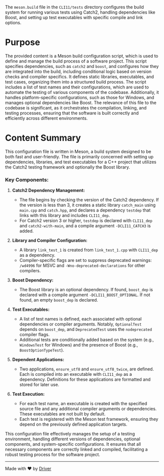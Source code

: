<!--------------------------------------------------------------------------------->
<!-- IMPORTANT: This file is auto-generated by Driver (https://driver.ai). -------->
<!-- Manual edits may be overwritten on future commits. --------------------------->
<!--------------------------------------------------------------------------------->

The `meson.build` file in the `CLI11/tests` directory configures the build system for running various tests using Catch2, handling dependencies like Boost, and setting up test executables with specific compile and link options.

# Purpose
The provided content is a Meson build configuration script, which is used to define and manage the build process of a software project. This script specifies dependencies, such as `catch2` and `boost`, and configures how they are integrated into the build, including conditional logic based on version checks and compiler specifics. It defines static libraries, executables, and test cases, organizing them into a structured build process. The script includes a list of test names and their configurations, which are used to automate the testing of various components of the codebase. Additionally, it handles platform-specific configurations, such as those for Windows, and manages optional dependencies like Boost. The relevance of this file to the codebase is significant, as it orchestrates the compilation, linking, and testing processes, ensuring that the software is built correctly and efficiently across different environments.
# Content Summary
This configuration file is written in Meson, a build system designed to be both fast and user-friendly. The file is primarily concerned with setting up dependencies, libraries, and test executables for a C++ project that utilizes the Catch2 testing framework and optionally the Boost library.

### Key Components:

1. **Catch2 Dependency Management:**
   - The file begins by checking the version of the Catch2 dependency. If the version is less than 3, it creates a static library `catch_main` using `main.cpp` and `catch.hpp`, and declares a dependency `testdep` that links with this library and includes `CLI11_dep`.
   - For Catch2 version 3 or higher, `testdep` is declared with `CLI11_dep` and `catch2-with-main`, and a compile argument `-DCLI11_CATCH3` is added.

2. **Library and Compiler Configuration:**
   - A library `link_test_1` is created from `link_test_1.cpp` with `CLI11_dep` as a dependency.
   - Compiler-specific flags are set to suppress deprecated warnings: `/wd4996` for MSVC and `-Wno-deprecated-declarations` for other compilers.

3. **Boost Dependency:**
   - The Boost library is an optional dependency. If found, `boost_dep` is declared with a compile argument `-DCLI11_BOOST_OPTIONAL`. If not found, an empty `boost_dep` is declared.

4. **Test Executables:**
   - A list of test names is defined, each associated with optional dependencies or compiler arguments. Notably, `OptionalTest` depends on `boost_dep`, and `DeprecatedTest` uses the `nodeprecated` compiler flags.
   - Additional tests are conditionally added based on the system (e.g., `WindowsTest` for Windows) and the presence of Boost (e.g., `BoostOptionTypeTest`).

5. **Dependent Applications:**
   - Two applications, `ensure_utf8` and `ensure_utf8_twice`, are defined. Each is compiled into an executable with `CLI11_dep` as a dependency. Definitions for these applications are formatted and stored for later use.

6. **Test Execution:**
   - For each test name, an executable is created with the specified source file and any additional compiler arguments or dependencies. These executables are not built by default.
   - Each test is registered with the Meson test framework, ensuring they depend on the previously defined application targets.

This configuration file effectively manages the setup of a testing environment, handling different versions of dependencies, optional components, and system-specific configurations. It ensures that all necessary components are correctly linked and compiled, facilitating a robust testing process for the software project.

---
Made with ❤️ by [Driver](https://www.driver.ai/)